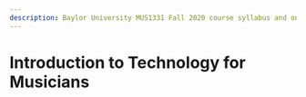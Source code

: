 ```yaml
---
description: Baylor University MUS1331 Fall 2020 course syllabus and online course-guide.
---
```


# Introduction to Technology for Musicians

